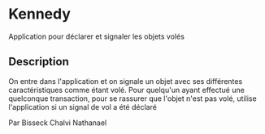 # Kennedy
Application pour déclarer et signaler les objets volés

## Description
On entre dans l'application et on signale un objet avec ses différentes caractéristiques comme étant volé. Pour quelqu'un ayant effectué une quelconque transaction, pour se rassurer que l'objet n'est pas volé, utilise l'application si un signal de vol a été déclaré


Par Bisseck Chalvi Nathanael
